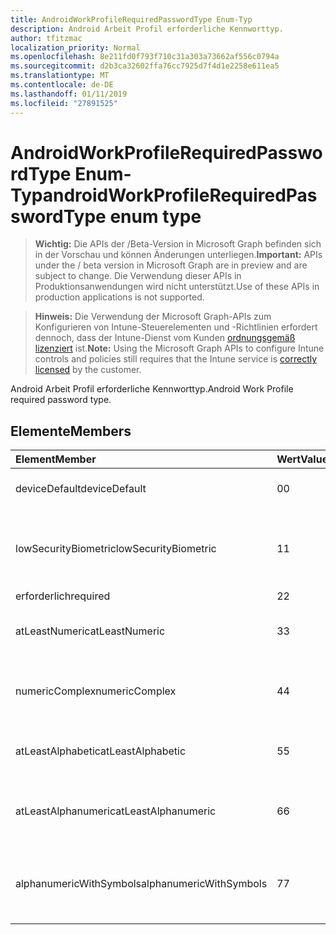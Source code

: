 ```yaml
---
title: AndroidWorkProfileRequiredPasswordType Enum-Typ
description: Android Arbeit Profil erforderliche Kennworttyp.
author: tfitzmac
localization_priority: Normal
ms.openlocfilehash: 8e211fd0f793f710c31a303a73662af556c0794a
ms.sourcegitcommit: d2b3ca32602ffa76cc7925d7f4d1e2258e611ea5
ms.translationtype: MT
ms.contentlocale: de-DE
ms.lasthandoff: 01/11/2019
ms.locfileid: "27891525"
---
```

# <a name="androidworkprofilerequiredpasswordtype-enum-type"></a><span data-ttu-id="93a3a-103">AndroidWorkProfileRequiredPasswordType Enum-Typ</span><span class="sxs-lookup"><span data-stu-id="93a3a-103">androidWorkProfileRequiredPasswordType enum type</span></span>

> <span data-ttu-id="93a3a-104">**Wichtig:** Die APIs der /Beta-Version in Microsoft Graph befinden sich in der Vorschau und können Änderungen unterliegen.</span><span class="sxs-lookup"><span data-stu-id="93a3a-104">**Important:** APIs under the / beta version in Microsoft Graph are in preview and are subject to change.</span></span> <span data-ttu-id="93a3a-105">Die Verwendung dieser APIs in Produktionsanwendungen wird nicht unterstützt.</span><span class="sxs-lookup"><span data-stu-id="93a3a-105">Use of these APIs in production applications is not supported.</span></span>

> <span data-ttu-id="93a3a-106">**Hinweis:** Die Verwendung der Microsoft Graph-APIs zum Konfigurieren von Intune-Steuerelementen und -Richtlinien erfordert dennoch, dass der Intune-Dienst vom Kunden [ordnungsgemäß lizenziert](https://go.microsoft.com/fwlink/?linkid=839381) ist.</span><span class="sxs-lookup"><span data-stu-id="93a3a-106">**Note:** Using the Microsoft Graph APIs to configure Intune controls and policies still requires that the Intune service is [correctly licensed](https://go.microsoft.com/fwlink/?linkid=839381) by the customer.</span></span>

<span data-ttu-id="93a3a-107">Android Arbeit Profil erforderliche Kennworttyp.</span><span class="sxs-lookup"><span data-stu-id="93a3a-107">Android Work Profile required password type.</span></span>
## <a name="members"></a><span data-ttu-id="93a3a-108">Elemente</span><span class="sxs-lookup"><span data-stu-id="93a3a-108">Members</span></span>
|<span data-ttu-id="93a3a-109">Element</span><span class="sxs-lookup"><span data-stu-id="93a3a-109">Member</span></span>|<span data-ttu-id="93a3a-110">Wert</span><span class="sxs-lookup"><span data-stu-id="93a3a-110">Value</span></span>|<span data-ttu-id="93a3a-111">Beschreibung</span><span class="sxs-lookup"><span data-stu-id="93a3a-111">Description</span></span>|
|:---|:---|:---|
|<span data-ttu-id="93a3a-112">deviceDefault</span><span class="sxs-lookup"><span data-stu-id="93a3a-112">deviceDefault</span></span>|<span data-ttu-id="93a3a-113">0</span><span class="sxs-lookup"><span data-stu-id="93a3a-113">0</span></span>|<span data-ttu-id="93a3a-114">Gerät Standardwert, keine beabsichtigt.</span><span class="sxs-lookup"><span data-stu-id="93a3a-114">Device default value, no intent.</span></span>|
|<span data-ttu-id="93a3a-115">lowSecurityBiometric</span><span class="sxs-lookup"><span data-stu-id="93a3a-115">lowSecurityBiometric</span></span>|<span data-ttu-id="93a3a-116">1</span><span class="sxs-lookup"><span data-stu-id="93a3a-116">1</span></span>|<span data-ttu-id="93a3a-117">Niedrige Sicherheit Biometrik basierend erforderliche Kennwort.</span><span class="sxs-lookup"><span data-stu-id="93a3a-117">Low security biometrics based password required.</span></span>|
|<span data-ttu-id="93a3a-118">erforderlich</span><span class="sxs-lookup"><span data-stu-id="93a3a-118">required</span></span>|<span data-ttu-id="93a3a-119">2</span><span class="sxs-lookup"><span data-stu-id="93a3a-119">2</span></span>|<span data-ttu-id="93a3a-120">Erforderlich.</span><span class="sxs-lookup"><span data-stu-id="93a3a-120">Required.</span></span>|
|<span data-ttu-id="93a3a-121">atLeastNumeric</span><span class="sxs-lookup"><span data-stu-id="93a3a-121">atLeastNumeric</span></span>|<span data-ttu-id="93a3a-122">3</span><span class="sxs-lookup"><span data-stu-id="93a3a-122">3</span></span>|<span data-ttu-id="93a3a-123">Mindestens numerische erforderliche Kennwort.</span><span class="sxs-lookup"><span data-stu-id="93a3a-123">At least numeric password required.</span></span>|
|<span data-ttu-id="93a3a-124">numericComplex</span><span class="sxs-lookup"><span data-stu-id="93a3a-124">numericComplex</span></span>|<span data-ttu-id="93a3a-125">4</span><span class="sxs-lookup"><span data-stu-id="93a3a-125">4</span></span>|<span data-ttu-id="93a3a-126">Numerische komplexe Kennwort erforderlich.</span><span class="sxs-lookup"><span data-stu-id="93a3a-126">Numeric complex password required.</span></span>|
|<span data-ttu-id="93a3a-127">atLeastAlphabetic</span><span class="sxs-lookup"><span data-stu-id="93a3a-127">atLeastAlphabetic</span></span>|<span data-ttu-id="93a3a-128">5</span><span class="sxs-lookup"><span data-stu-id="93a3a-128">5</span></span>|<span data-ttu-id="93a3a-129">Mindestens alphabetische erforderliche Kennwort.</span><span class="sxs-lookup"><span data-stu-id="93a3a-129">At least alphabetic password required.</span></span>|
|<span data-ttu-id="93a3a-130">atLeastAlphanumeric</span><span class="sxs-lookup"><span data-stu-id="93a3a-130">atLeastAlphanumeric</span></span>|<span data-ttu-id="93a3a-131">6</span><span class="sxs-lookup"><span data-stu-id="93a3a-131">6</span></span>|<span data-ttu-id="93a3a-132">Mindestens Alphanumerisches Kennwort erforderlich.</span><span class="sxs-lookup"><span data-stu-id="93a3a-132">At least alphanumeric password required.</span></span>|
|<span data-ttu-id="93a3a-133">alphanumericWithSymbols</span><span class="sxs-lookup"><span data-stu-id="93a3a-133">alphanumericWithSymbols</span></span>|<span data-ttu-id="93a3a-134">7</span><span class="sxs-lookup"><span data-stu-id="93a3a-134">7</span></span>|<span data-ttu-id="93a3a-135">Mindestens alphanumerisch Symbole erforderliche Kennwort.</span><span class="sxs-lookup"><span data-stu-id="93a3a-135">At least alphanumeric with symbols password required.</span></span>|





